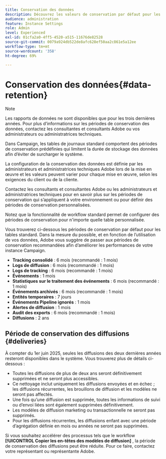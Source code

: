 ```yaml
---
title: Conservation des données
description: Découvrez les valeurs de conservation par défaut pour les tableaux standard
audience: administration
feature: Instance Settings
role: Admin
level: Experienced
exl-id: 01cfa2a0-4ff5-4520-a515-11676de82528
source-git-commit: 0079a924db522de8afc628ef50aa2c861e5a12ee
workflow-type: tm+mt
source-wordcount: '358'
ht-degree: 69%

---
```


# Conservation des données{#data-retention}

>[!NOTE]
>
>Les rapports de données ne sont disponibles que pour les trois dernières années. Pour plus d’informations sur les périodes de conservation des données, contactez les consultantes et consultants Adobe ou vos administrateurs ou administratrices techniques.

Dans Campaign, les tables de journaux standard comportent des périodes de conservation prédéfinies qui limitent la durée de stockage des données afin d’éviter de surcharger le système.

La configuration de la conservation des données est définie par les administrateurs et administratrices techniques Adobe lors de la mise en œuvre et les valeurs peuvent varier pour chaque mise en œuvre, selon les exigences du client ou de la cliente.

Contactez les consultants et consultantes Adobe ou les administrateurs et administratrices techniques pour en savoir plus sur les périodes de conservation qui s’appliquent à votre environnement ou pour définir des périodes de conservation personnalisées.

Notez que la fonctionnalité de workflow standard permet de configurer des périodes de conservation pour n&#39;importe quelle table personnalisée.

Vous trouverez ci-dessous les périodes de conservation par défaut pour les tables standard. Dans la mesure du possible, et en fonction de l’utilisation de vos données, Adobe vous suggère de passer aux périodes de conservation recommandées afin d’améliorer les performances de votre instance Campaign.

* **Tracking consolidé** : 6 mois (recommandé : 1 mois)
* **Logs de diffusion** : 6 mois (recommandé : 1 mois)
* **Logs de tracking** : 6 mois (recommandé : 1 mois)
* **Événements** : 1 mois
* **Statistiques sur le traitement des événements** : 6 mois (recommandé : 1 mois)
* **Événements archivés** : 6 mois (recommandé : 1 mois)
* **Entités temporaires** : 7 jours
* **Événements Pipeline ignorés** : 1 mois
* **Alertes de diffusion** : 1 mois
* **Audit des exports** : 6 mois (recommandé : 1 mois)
* **Diffusions** : 2 ans

## Période de conservation des diffusions {#deliveries}

<!-- By default, the retention period for deliveries is unlimited.-->

À compter du 1er juin 2025, seules les diffusions des deux dernières années resteront disponibles dans le système. Vous trouverez plus de détails ci-dessous :

* Toutes les diffusions de plus de deux ans seront définitivement supprimées et ne seront plus accessibles.
* Ce nettoyage inclut uniquement les diffusions envoyées et en échec ; les diffusions récurrentes, les brouillons de diffusion et les modèles ne seront pas affectés.
* Une fois qu’une diffusion est supprimée, toutes les informations de suivi ou d’envoi liées sont également supprimées définitivement.
* Les modèles de diffusion marketing ou transactionnelle ne seront pas supprimés.
* Pour les diffusions récurrentes, les diffusions enfant avec une période d’agrégation définie en mois ou années ne seront pas supprimées.

Si vous souhaitez accélérer des processus tels que le workflow **[!UICONTROL Copier les en-têtes des modèles de diffusion]** , la période de conservation des diffusions peut être réduite. Pour ce faire, contactez votre représentant ou représentante Adobe.

<!--

However, if there is a high volume of deliveries on your instance, you can update the **NmsCleanup_DeliveryPurgeDelay** option available from the **[!UICONTROL Administration]** > **[!UICONTROL Application settings]** menu.

Each time the **[!UICONTROL Database cleanup]** workflow is run, the deliveries meeting the conditions set for this option will be deleted.

-->

<!--

When updating the **NmsCleanup_DeliveryPurgeDelay** option, it is recommended to proceed gradually with multiple iterations. For example, you can start by setting the value to 300 days, then 180 days, then 120 days, and so on - making sure iterations are at least 2 days apart. Otherwise, the **[!UICONTROL Database cleanup]** workflow may take much longer because of a large number of deliveries to delete.

This action can help speeding up processes such as the **[!UICONTROL Copy headers from delivery templates]** workflow. Learn more on technical workflows in [this section](technical-workflows.md).

The default value for the **NmsCleanup_DeliveryPurgeDelay** option is `-1`. In this case, no delivery is deleted.

For example, if you set it to `180`, any non-template deliveries that have not been updated in the last 180 days will be deleted when the **[!UICONTROL Database cleanup]** workflow is run.

-->


